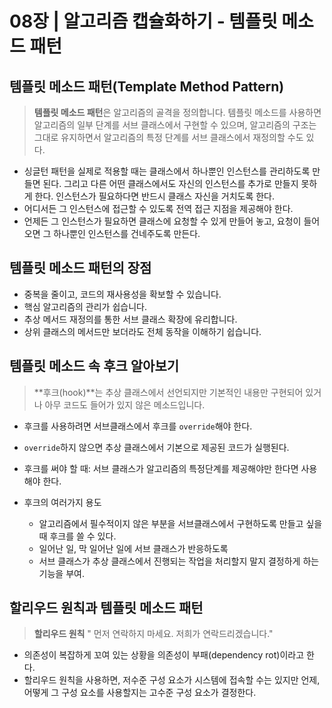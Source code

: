 # 08장 | 알고리즘 캡슐화하기 - 템플릿 메소드 패턴

## 템플릿 메소드 패턴(Template Method Pattern)


> **템플릿 메소드 패턴**은 알고리즘의 골격을 정의합니다. 템플릿 메소드를 사용하면 알고리즘의 일부 단계를 서브 클래스에서 구현할 수 있으며, 알고리즘의 구조는 그대로 유지하면서 알고리즘의 특정 단계를 서브 클래스에서 재정의할 수도 있다.

- 싱글턴 패턴을 실제로 적용할 때는 클래스에서 하나뿐인 인스턴스를 관리하도록 만들면 된다. 그리고 다른 어떤 클래스에서도 자신의 인스턴스를 추가로 만들지 못하게 한다. 인스턴스가 필요하다면 반드시 클래스 자신을 거치도록 한다.
- 어디서든 그 인스턴스에 접근할 수 있도록 전역 접근 지점을 제공해야 한다.
- 언제든 그 인스턴스가 필요하면 클래스에 요청할 수 있게 만들어 놓고, 요청이 들어오면 그 하나뿐인 인스턴스를 건네주도록 만든다.


## 템플릿 메소드 패턴의 장점
-   중복을 줄이고, 코드의 재사용성을 확보할 수 있습니다.
-   핵심 알고리즘의 관리가 쉽습니다.
-   추상 메서드 재정의를 통한 서브 클래스 확장에 유리합니다.
-   상위 클래스의 메서드만 보더라도 전체 동작을 이해하기 쉽습니다.

## 템플릿 메소드 속 후크 알아보기
> **후크(hook)**는 추상 클래스에서 선언되지만 기본적인 내용만 구현되어 있거나 아무 코드도 들어가 있지 않은 메소드입니다.
- 후크를 사용하려면 서브클래스에서 후크를 `override`해야 한다.
- `override`하지 않으면 추상 클래스에서 기본으로 제공된 코드가 실행된다.

- 후크를 써야 할 때: 서브 클래스가 알고리즘의 특정단계를 제공해야만 한다면 사용해야 한다.

- 후크의 여러가지 용도
  - 알고리즘에서 필수적이지 않은 부분을 서브클래스에서 구현하도록 만들고 싶을 때 후크를 쓸 수 있다.
  - 일어난 일, 막 일어난 일에 서브 클래스가 반응하도록
  - 서브 클래스가 추상 클래스에서 진행되는 작업을 처리할지 말지 결정하게 하는 기능을 부여.

## 할리우드 원칙과 템플릿 메소드 패턴
> **할리우드 원칙**
> " 먼저 연락하지 마세요. 저희가 연락드리겠습니다."
- 의존성이 복잡하게 꼬여 있는 상황을 의존성이 부패(dependency rot)이라고 한다.
- 할리우드 원칙을 사용하면, 저수준 구성 요소가 시스템에 접속할 수는 있지만 언제, 어떻게 그 구성 요소를 사용할지는 고수준 구성 요소가 결정한다.
